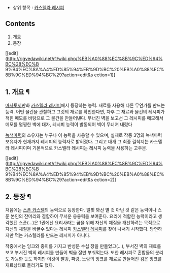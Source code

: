   * 상위 항목 : [카스텔라 레시피](%EC%B9%B4%EC%8A%A4%ED%85%94%EB%9D%BC%20%EB%A0%88%EC%8B%9C%ED%94%BC.md)  

## Contents

    

1. 개요 
2. 등장 

[[edit](http://rigvedawiki.net/r1/wiki.php/%EB%A0%88%EC%8B%9C%ED%94%BC%28%EC%B
9%B4%EC%8A%A4%ED%85%94%EB%9D%BC%20%EB%A0%88%EC%8B%9C%ED%94%BC%29?action=edit&s
ection=1)]

## 1. 개요 ¶

[마사토끼](%EB%A7%88%EC%82%AC%ED%86%A0%EB%81%BC.md)만화 [카스텔라 레시피](%EC%B9%B4%EC%8A%A4%ED%85%94%EB%9D%BC%20%EB%A0%88%EC%8B%9C%ED%94%BC.md)에서 등장하는 능력. 재료를 사용해
다른 무언가를 만드는 능력. 어떤 물건을 관찰하고 그것의 재료를 확인한다면, 차후 그 재료와 물건의 레시피가 적힌 메모를 바탕으로 그 물건을
만들어낸다. 무너진 벽을 보고선 그 레시피를 메모해서 메모를 멀쩡한 벽에 대자, 레시피 능력이 발동되어 벽이 무너져 내렸다

  

[녹색마력](%EB%85%B9%EC%83%89%EB%A7%88%EB%A0%A5.md)의 소유자는 누구나 이 능력을 사용할 수 있으며,
실제로 작중 3명의 녹색마력 보유자가 현재까지 레시피의 능력자로 밝혀졌다. 그리고 대개 그 최종 결착지는 카스텔라 레시피이며 기본적으로
카스텔라 레시피는 레시피 능력을 사용하는 고주문.

  

[[edit](http://rigvedawiki.net/r1/wiki.php/%EB%A0%88%EC%8B%9C%ED%94%BC%28%EC%B
9%B4%EC%8A%A4%ED%85%94%EB%9D%BC%20%EB%A0%88%EC%8B%9C%ED%94%BC%29?action=edit&s
ection=2)]

## 2. 등장 ¶

처음에는 [스푼 카스텔](%EC%8A%A4%ED%91%BC%20%EC%B9%B4%EC%8A%A4%ED%85%94.md)의 능력으로
등장한다. 얼핏 봐선 별 것 아닌 것 같은 능력이나 스푼 본인의 잔머리와 결합하여 무서운 응용력을 보여준다. 요리에 적합한 능력이라고
생각했던 스푼(...)은 1권에선 요리사라는 꿈을 위해 자신의 체질을 개선하려는 목적으로 자신의 체질을 바꿀수 있다는 레시피 [카스텔라 레시피](%EC%B9%B4%EC%8A%A4%ED%85%94%EB%9D%BC%20%EB%A0%88%EC%8B%9C%ED%94%BC%28%EA%B0%80%EA%B3%B5%EC%9D%98%20%EC%B1%85%29.md)를 찾아 나서기 시작했다. 당연하지만 먹는 카스텔라를 만드는
레시피가 아니다.

  

작중에서는 잉크와 종이를 가지고 반성문 수십 장을 만들었고(...), 부서진 벽의 재료를 보고 부서진 벽의 레시피를 만들어 벽을 잘만
부숴먹는다. 또한 레시피로 혼합물의 분리도 가능한 듯도 하지만 이것이 빨강, 파랑, 노랑의 잉크를 재료로 만들어진 검은 잉크를 재료상태로
돌리기도 했다.

